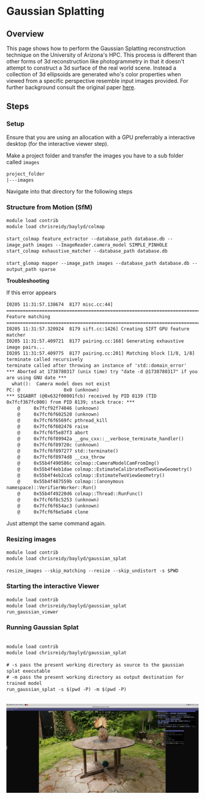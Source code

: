 
<link rel="stylesheet" href="../../../assets/stylesheets/images.css">

# Gaussian Splatting

## Overview

This page shows how to perform the Gaussian Splatting reconstruction technique on the University of Arizona's HPC. This process is different than other forms of 3d reconstruction like photogrammetry in that it doesn't attempt to construct a 3d surface of the real world scene. Instead a collection of 3d ellipsoids are generated who's color properties when viewed from a specific perspective resemble input images provided. For further background consult the original paper [here](https://arxiv.org/abs/2308.04079).



## Steps

### Setup

Ensure that you are using an allocation with a GPU preferrably a interactive desktop (for the interactive viewer step).

Make a project folder and transfer the images you have to a sub folder called `images` 

```
project_folder
|---images 
```
Navigate into that directory for the following steps

### Structure from Motion (SfM)
```
module load contrib
module load chrisreidy/baylyd/colmap

start_colmap feature_extractor --database_path database.db --image_path images --ImageReader.camera_model SIMPLE_PINHOLE
start_colmap exhaustive_matcher --database_path database.db

start_glomap mapper --image_path images --database_path database.db --output_path sparse
```

**Troubleshooting**

If this error appears

```
I0205 11:31:57.138674  8177 misc.cc:44] 
==============================================================================
Feature matching
==============================================================================
I0205 11:31:57.320924  8179 sift.cc:1426] Creating SIFT GPU feature matcher
I0205 11:31:57.409721  8177 pairing.cc:168] Generating exhaustive image pairs...
I0205 11:31:57.409775  8177 pairing.cc:201] Matching block [1/8, 1/8]
terminate called recursively
terminate called after throwing an instance of 'std::domain_error'
*** Aborted at 1738780317 (unix time) try "date -d @1738780317" if you are using GNU date ***
  what():  Camera model does not exist
PC: @                0x0 (unknown)
*** SIGABRT (@0x632f00001fcb) received by PID 8139 (TID 0x7fcf367fc000) from PID 8139; stack trace: ***
    @     0x7fcf92f74046 (unknown)
    @     0x7fcf6f602520 (unknown)
    @     0x7fcf6f6569fc pthread_kill
    @     0x7fcf6f602476 raise
    @     0x7fcf6f5e87f3 abort
    @     0x7fcf6f89942a __gnu_cxx::__verbose_terminate_handler()
    @     0x7fcf6f89720c (unknown)
    @     0x7fcf6f897277 std::terminate()
    @     0x7fcf6f8974d8 __cxa_throw
    @     0x55b4f490586c colmap::CameraModelCamFromImg()
    @     0x55b4f4eb1dae colmap::EstimateCalibratedTwoViewGeometry()
    @     0x55b4f4eb2ca5 colmap::EstimateTwoViewGeometry()
    @     0x55b4f487559b colmap::(anonymous namespace)::VerifierWorker::Run()
    @     0x55b4f49220d6 colmap::Thread::RunFunc()
    @     0x7fcf6f8c5253 (unknown)
    @     0x7fcf6f654ac3 (unknown)
    @     0x7fcf6f6e5a04 clone

```

Just attempt the same command again. 

### Resizing images

```
module load contrib
module load chrisreidy/baylyd/gaussian_splat

resize_images --skip_matching --resize --skip_undistort -s $PWD
```
### Starting the interactive Viewer

```
module load contrib
module load chrisreidy/baylyd/gaussian_splat
run_gaussian_viewer
```
### Running Gaussian Splat

```

module load contrib
module load chrisreidy/baylyd/gaussian_splat

# -s pass the present working directory as source to the gaussian splat executable
# -m pass the present working directory as output destination for trained model
run_gaussian_splat -s $(pwd -P) -m $(pwd -P)


```


<img class="img-right" src="images/garden_splat.png" title="Gaussian Splatting garden data set example">